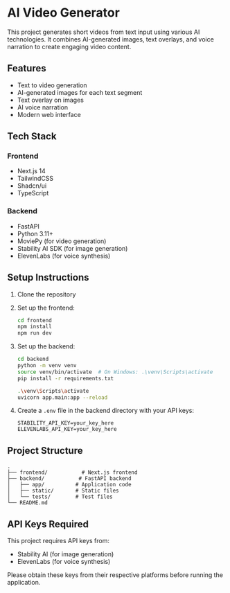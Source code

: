 # AI Video Generator

This project generates short videos from text input using various AI technologies. It combines AI-generated images, text overlays, and voice narration to create engaging video content.

## Features

- Text to video generation
- AI-generated images for each text segment
- Text overlay on images
- AI voice narration
- Modern web interface

## Tech Stack

### Frontend
- Next.js 14
- TailwindCSS
- Shadcn/ui
- TypeScript

### Backend
- FastAPI
- Python 3.11+
- MoviePy (for video generation)
- Stability AI SDK (for image generation)
- ElevenLabs (for voice synthesis)

## Setup Instructions

1. Clone the repository
2. Set up the frontend:
   ```bash
   cd frontend
   npm install
   npm run dev
   ```

3. Set up the backend:
   ```bash
   cd backend
   python -m venv venv
   source venv/bin/activate  # On Windows: .\venv\Scripts\activate
   pip install -r requirements.txt

   .\venv\Scripts\activate
   uvicorn app.main:app --reload
   ```

4. Create a `.env` file in the backend directory with your API keys:
   ```
   STABILITY_API_KEY=your_key_here
   ELEVENLABS_API_KEY=your_key_here
   ```

## Project Structure

```
.
├── frontend/           # Next.js frontend
├── backend/           # FastAPI backend
│   ├── app/          # Application code
│   ├── static/       # Static files
│   └── tests/        # Test files
└── README.md
```

## API Keys Required

This project requires API keys from:
- Stability AI (for image generation)
- ElevenLabs (for voice synthesis)

Please obtain these keys from their respective platforms before running the application. 